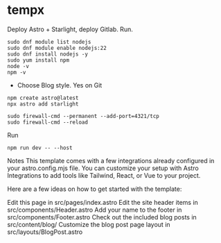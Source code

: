 # tempx

Deploy Astro + Starlight, deploy Gitlab. Run.

```
sudo dnf module list nodejs
sudo dnf module enable nodejs:22
sudo dnf install nodejs -y
sudo yum install npm
node -v
npm -v
```

- Choose Blog style. Yes on Git

```
npm create astro@latest
npx astro add starlight
```

```
sudo firewall-cmd --permanent --add-port=4321/tcp
sudo firewall-cmd --reload
```

Run
```
npm run dev -- --host
```
Notes
This template comes with a few integrations already configured in your astro.config.mjs file. You can customize your setup with Astro Integrations to add tools like Tailwind, React, or Vue to your project.

Here are a few ideas on how to get started with the template:

Edit this page in src/pages/index.astro
Edit the site header items in src/components/Header.astro
Add your name to the footer in src/components/Footer.astro
Check out the included blog posts in src/content/blog/
Customize the blog post page layout in src/layouts/BlogPost.astro
